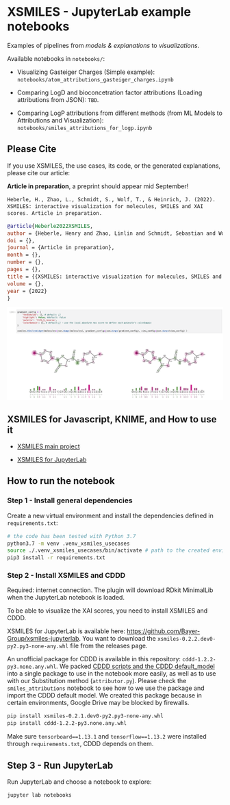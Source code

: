 # XSMILES - JupyterLab example notebooks

Examples of pipelines from *models & explanations* to *visualizations*.

Available notebooks in `notebooks/`:

 - Visualizing Gasteiger Charges (Simple example): `notebooks/atom_attributions_gasteiger_charges.ipynb`

- Comparing LogD and bioconcetration factor attributions (Loading attributions from JSON): `TBD`.

- Comparing LogP attributions from different methods (from ML Models to Attributions and Visualization): `notebooks/smiles_attributions_for_logp.ipynb`

## Please Cite

If you use XSMILES, the use cases, its code, or the generated explanations, please cite our article:

**Article in preparation**, a preprint should appear mid September!

```prose
Heberle, H., Zhao, L., Schmidt, S., Wolf, T., & Heinrich, J. (2022). XSMILES: interactive visualization for molecules, SMILES and XAI scores. Article in preparation.
```

```BibTeX
@article{Heberle2022XSMILES,
author = {Heberle, Henry and Zhao, Linlin and Schmidt, Sebastian and Wolf, Thomas and Heinrich, Julian},
doi = {},
journal = {Article in preparation},
month = {},
number = {},
pages = {},
title = {{XSMILES: interactive visualization for molecules, SMILES and XAI scores}},
volume = {},
year = {2022}
}
```

![JupyterLab Notebook](/screenshot.png)

## XSMILES for Javascript, KNIME, and How to use it

- [XSMILES main project](https://github.com/Bayer-Group/xsmiles)

- [XSMILES for JupyterLab](https://github.com/Bayer-Group/xsmiles-jupyterlab)

## How to run the notebook

### Step 1 - Install general dependencies
Create a new virtual environment and install the dependencies defined in `requirements.txt`:

```bash
# the code has been tested with Python 3.7 
python3.7 -m venv .venv_xsmiles_usecases
source ./.venv_xsmiles_usecases/bin/activate # path to the created environment
pip3 install -r requirements.txt
```

### Step 2 - Install XSMILES and CDDD

Required: internet connection. The plugin will download RDkit MinimalLib when the JupyterLab notebook is loaded.

To be able to visualize the XAI scores, you need to install XSMILES and CDDD.

XSMILES for JupyterLab is available here: https://github.com/Bayer-Group/xsmiles-jupyterlab. You want to download the `xsmiles-0.2.2.dev0-py2.py3-none-any.whl` file from the releases page.

An unofficial package for CDDD is available in this repository: `cddd-1.2.2-py3.none.any.whl`. We packed [CDDD scripts and the CDDD default_model](https://github.com/jrwnter/cddd) into a single package to use in the notebook more easily, as well as to use with our Substitution method (`attributor.py`). Please check the `smiles_attributions` notebook to see how to we use the package and import the CDDD default model. We created this package because in certain environments, Google Drive may be blocked by firewalls.

<!-- If XSMILES cannot be installed through `pip` `requirements.txt`, check how to install it here: https://xsmiles-ipywidget. -->

<!-- ```bash
pip install xsmiles
```

or -->

```bash
pip install xsmiles-0.2.1.dev0-py2.py3-none-any.whl
pip install cddd-1.2.2-py3.none.any.whl
```

Make sure `tensorboard==1.13.1` and `tensorflow==1.13.2` were installed through `requirements.txt`, CDDD depends on them.

## Step 3 - Run JupyterLab

Run JupyterLab and choose a notebook to explore:

```bash
jupyter lab notebooks
```
